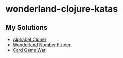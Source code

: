 # wonderland-clojure-katas

## My Solutions

- [Alphabet Cipher](./alphabet-cipher/src/alphabet_cipher/coder.clj)
- [Wonderland Number Finder](./wonderland-number/src/wonderland_number/finder.clj)
- [Card Game War](./card-game-war/src/card_game_war/game.clj)
